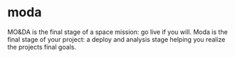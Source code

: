 moda
====

MO&amp;DA is the final stage of a space mission: go live if you will. Moda is the final stage of your project: a deploy and analysis stage helping you realize the projects final goals.
